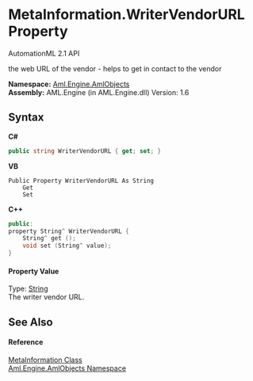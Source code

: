 # MetaInformation.WriterVendorURL Property 
AutomationML 2.1 API 

the web URL of the vendor - helps to get in contact to the vendor

**Namespace:**&nbsp;<a href="N_Aml_Engine_AmlObjects">Aml.Engine.AmlObjects</a><br />**Assembly:**&nbsp;AML.Engine (in AML.Engine.dll) Version: 1.6

## Syntax

**C#**<br />
``` C#
public string WriterVendorURL { get; set; }
```

**VB**<br />
``` VB
Public Property WriterVendorURL As String
	Get
	Set
```

**C++**<br />
``` C++
public:
property String^ WriterVendorURL {
	String^ get ();
	void set (String^ value);
}
```


#### Property Value
Type: <a href="https://docs.microsoft.com/dotnet/api/system.string" target="_parent" rel="noopener noreferrer">String</a><br />The writer vendor URL.

## See Also


#### Reference
<a href="T_Aml_Engine_AmlObjects_MetaInformation">MetaInformation Class</a><br /><a href="N_Aml_Engine_AmlObjects">Aml.Engine.AmlObjects Namespace</a><br />